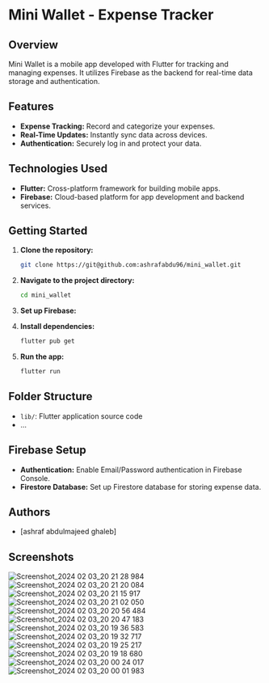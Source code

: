 # Mini Wallet - Expense Tracker

## Overview

Mini Wallet is a mobile app developed with Flutter for tracking and managing expenses. It utilizes Firebase as the backend for real-time data storage and authentication.

## Features

- **Expense Tracking:** Record and categorize your expenses.
- **Real-Time Updates:** Instantly sync data across devices.
- **Authentication:** Securely log in and protect your data.

## Technologies Used

- **Flutter:** Cross-platform framework for building mobile apps.
- **Firebase:** Cloud-based platform for app development and backend services.

## Getting Started

1. **Clone the repository:**

    ```bash
    git clone https://git@github.com:ashrafabdu96/mini_wallet.git
    ```

2. **Navigate to the project directory:**

    ```bash
    cd mini_wallet
    ```

3. **Set up Firebase:**

4. **Install dependencies:**

    ```bash
    flutter pub get
    ```

5. **Run the app:**

    ```bash
    flutter run
    ```

## Folder Structure

- `lib/`: Flutter application source code
- ...

## Firebase Setup

- **Authentication:** Enable Email/Password authentication in Firebase Console.
- **Firestore Database:** Set up Firestore database for storing expense data.

## Authors

- [ashraf abdulmajeed ghaleb]


## Screenshots
![Screenshot_2024 02 03_20 21 28 984](https://github.com/ashrafabdu96/mini_wallet/assets/157527434/676a4211-b1e9-4c1a-83b6-dc7a43dd1a29)
![Screenshot_2024 02 03_20 21 20 084](https://github.com/ashrafabdu96/mini_wallet/assets/157527434/84570ec3-cd35-4aff-9149-4c7f7d178d34)
![Screenshot_2024 02 03_20 21 15 917](https://github.com/ashrafabdu96/mini_wallet/assets/157527434/4d22e5c0-950d-49fd-90e6-f40587b328a5)
![Screenshot_2024 02 03_20 21 02 050](https://github.com/ashrafabdu96/mini_wallet/assets/157527434/6ef98a33-d90c-4022-9284-d190b5fad2b6)
![Screenshot_2024 02 03_20 20 56 484](https://github.com/ashrafabdu96/mini_wallet/assets/157527434/6730f23b-6428-4e4f-8599-d24b9c853c0a)
![Screenshot_2024 02 03_20 20 47 183](https://github.com/ashrafabdu96/mini_wallet/assets/157527434/f263e3af-e4a4-4007-bf5c-51a74d42e83f)
![Screenshot_2024 02 03_20 19 36 583](https://github.com/ashrafabdu96/mini_wallet/assets/157527434/fb59707d-438c-456c-bc3d-2c5357245fdd)
![Screenshot_2024 02 03_20 19 32 717](https://github.com/ashrafabdu96/mini_wallet/assets/157527434/65b2647f-d5b9-4082-8753-a214a2658dd8)
![Screenshot_2024 02 03_20 19 25 217](https://github.com/ashrafabdu96/mini_wallet/assets/157527434/24822938-ddc6-4f0d-bb52-f7dc37633021)
![Screenshot_2024 02 03_20 19 18 680](https://github.com/ashrafabdu96/mini_wallet/assets/157527434/1d8a4cad-daa4-44a6-b744-d6de6471fde9)
![Screenshot_2024 02 03_20 00 24 017](https://github.com/ashrafabdu96/mini_wallet/assets/157527434/6f4ae1f6-f0f8-4e66-b648-ffb965e6df7c)
![Screenshot_2024 02 03_20 00 01 983](https://github.com/ashrafabdu96/mini_wallet/assets/157527434/abbfb7e7-4790-40af-af69-0fac72accce5)
